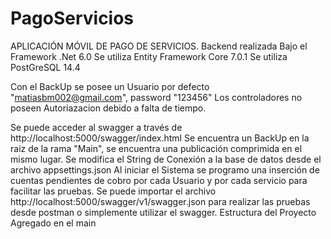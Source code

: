 # PagoServicios
APLICACIÓN MÓVIL DE PAGO DE SERVICIOS.
Backend realizada Bajo el Framework .Net 6.0
Se utiliza Entity Framework Core 7.0.1
Se utiliza PostGreSQL 14.4

Con el BackUp se posee un Usuario por defecto "matiasbm002@gmail.com", password "123456"
Los controladores no poseen Autoriazacion debido a falta de tiempo.

Se puede acceder al swagger a través de http://localhost:5000/swagger/index.html
Se encuentra un BackUp en la raiz de la rama "Main", se encuentra una publicación comprimida en el mismo lugar.
Se modifica el String de Conexión a la base de datos desde el archivo appsettings.json
Al iniciar el Sistema se programo una inserción de cuentas pendientes de cobro por cada Usuario y por cada servicio para facilitar las pruebas.
Se puede importar el archivo http://localhost:5000/swagger/v1/swagger.json para realizar las pruebas desde postman o simplemente utilizar el swagger.
Estructura del Proyecto Agregado en el main

